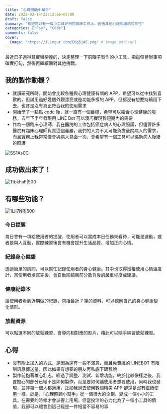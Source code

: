 ```yaml
---
title: "心理照顧小幫手"
date: 2022-03-14T22:13:06+08:00
draft: false
summary: "希望可以有一個小工具好用在臨床工作上，創造其他心理照護的可能性"
categories: ["Psy", "Code"]
comments: false
cover:
  image: "https://i.imgur.com/EKq5jAC.png" # image path/url
---
```


最近日子過得其實蠻徬徨的，決定整理一下前陣子製作的小工具，把這個待辦事項確實打勾，然後再繼續面對其他挑戰。

## 我的製作動機？

- 就讀研究所時，開始會比較各種與心理健康有關的 APP，希望可以從中找到喜歡的，但試用過好幾個外觀漂亮或是功能多樣的 APP，但都沒有想要持續用下去，也許是沒有真正符合我的使用需求
- 開始學了一點點 code 後，就一直有一個目標，希望可以結合心理健康的服務，去年下半年發現用 LINE Bot 可以湊巧實現我短期內的需要
- 作為一個臨床心理師，我在醫院的工作包括癌症病人的心理照護，但儘管許多醫院有臨床心理師負責這個義務，我們的人力不太可能負擔全院病人的需求，而且實務上我常常僅會與病人見面一次，會希望有一個工具可以協助病人後續的照護

![SS1As0C](https://i.imgur.com/SS1As0C.png)

## 成功做出來了！

![TtbkhaF|500](https://i.imgur.com/TtbkhaF.png)

## 有哪些功能？

![1LIl7NR|500](https://i.imgur.com/1LIl7NR.png)

### 今日提醒

每日會有一項給使用者的提醒，使用者可以當成本日任務來看待，可能是運動，或者是與人互動，實際練習後會有機會提升生活品質、增加正向心情。

### 紀錄身心健康

透過簡單的詢問，可以幫忙記錄使用者的身心健康。其中也取得授權使用心情溫度計，當使用者填寫完後，會自動回饋目前分數背後的嚴重程度或建議。

### 健康紀錄本

讓使用者看到近期做的紀錄，包括最近 7 筆的資料，可以觀察自己的身心健康變化情形。

### 放鬆資源

可以點選不同的放鬆練習，會導向相對應的影片，藉此可以隨手練習放鬆練習。

## 心得

- 沒有附上加入的方式，是因為還有一些不滿意，而且免費版的 LINEBOT 有限制訊息傳送量，因此如果有想要的朋友再私底下跟我說
- 製作前抱著雄心壯志，經過了調整、測試、新增功能，終於比較像樣之後，我要擔心的部分已經不是如何製作，而是要如何讓使用者想要使用，同時我也發現，並非每一個人都適用，正如我過去使用數個精美 APP 卻還是沒有繼續使用一樣。於是，「心理照顧小幫手」從一個很大的企劃，變成一個小小的工具，在需要的時候才會派得上用場，但當投注的心力化為了一個小工具的價值，我卻可以體會到這已經是一件相當不容易的事
